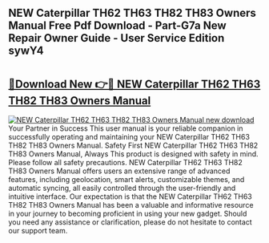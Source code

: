 ## NEW Caterpillar TH62 TH63 TH82 TH83 Owners Manual Free Pdf Download - Part-G7a New Repair Owner Guide - User Service Edition sywY4

# <h2><a href="http://bc85792.oget.top/?id=NEW+Caterpillar+TH62+TH63+TH82+TH83+Owners+Manual">🔗Download New 👉🔴 NEW Caterpillar TH62 TH63 TH82 TH83 Owners Manual</a></h2>

[![NEW Caterpillar TH62 TH63 TH82 TH83 Owners Manual new download](https://i.imgur.com/5g1atiW.png)](http://bc85792.oget.top/?id=NEW+Caterpillar+TH62+TH63+TH82+TH83+Owners+Manual)
Your Partner in Success This user manual is your reliable companion in successfully operating and maintaining your NEW Caterpillar TH62 TH63 TH82 TH83 Owners Manual. Safety First NEW Caterpillar TH62 TH63 TH82 TH83 Owners Manual, Always This product is designed with safety in mind. Please follow all safety precautions. NEW Caterpillar TH62 TH63 TH82 TH83 Owners Manual offers users an extensive range of advanced features, including geolocation, smart alerts, customizable themes, and automatic syncing, all easily controlled through the user-friendly and intuitive interface. Our expectation is that the NEW Caterpillar TH62 TH63 TH82 TH83 Owners Manual has been a valuable and informative resource in your journey to becoming proficient in using your new gadget. Should you need any assistance or clarification, please do not hesitate to contact our support team.
